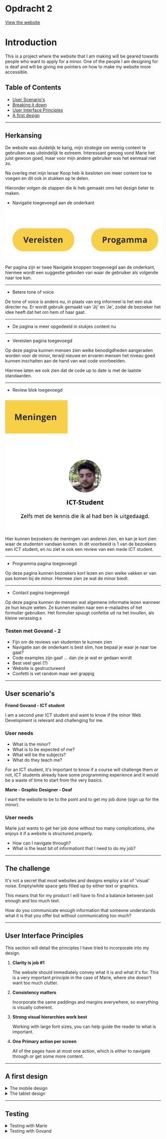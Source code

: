 # Opdracht 2

[View the website](https://moniac.github.io/web-design/opdracht2/dist/index.html)

# Introduction

This is a project where the website that I am making will be geared towards people who want to apply for a minor. One of the people I am designing for is deaf and will be giving me pointers on how to make my website more accessible.

## Table of Contents

*   [User Scenario's](#user-scenario)
*   [Breaking it down](#breaking-it-down)
*   [User Interface Principles](#user-interface-principles)
*   [A first design](#a-first-design)

---

## Herkansing

De website was duidelijk te karig, mijn strategie om weinig content te gebruiken was uiteindelijk te extreem. Interessant genoeg vond Marie het juist gewoon goed, maar voor mijn andere gebruiker was het eenmaal niet zo.

Na overleg met mijn leraar Koop heb ik besloten om meer content toe te voegen en dit ook in stukken op te delen.

Hieronder volgen de stappen die ik heb gemaakt oms het design beter te maken.

* Navigatie toegevoegd aan de onderkant

![nav](./images/design/nav.png)

Per pagina zijn er twee Navigatie knoppen toegevoegd aan de onderkant, hiermee wordt een suggestie geboden van waar de gebruiker als volgende naar toe kan.

---

* Betere tone of voice

De tone of voice is anders nu, in plaats van erg informeel is het een stuk directer nu. Er wordt gebruik gemaakt van 'Jij' en 'Je', zodat de bezoeker het idee heeft dat het om hem of haar gaat.

---

* De pagina is meer opgedeeld in stukjes content nu

---

* Vereisten pagina toegevoegd

Op deze pagina kunnen mensen zien welke benodigdheden aangeraden worden voor de minor, terwijl nieuwe en ervaren mensen het niveau goed kunnen inschatten aan de hand van wat code voorbeelden.

Hiermee laten we ook zien dat de code up to date is met de laatste standaarden.

---

* Review blok toegevoegd

![review](./images/design/review.png)

Hier kunnen bezoekers de meningen van anderen zien, en kan je kort zien waar de studenten vandaan komen. In dit voorbeeld is 1 van de bezoekers een ICT student, en nu ziet ie ook een review van een mede ICT student.

---

* Programma pagina toegevoegd

Op deze pagina kunnen bezoekers kort lezen en zien welke vakken er van pas komen bij de minor. Hiermee zien ze wat de minor biedt.

---

* Contact pagina toegevoegd

Op deze pagina kunnen de mensen wat algemene informatie lezen wanneer ze hun keuze weten. Ze kunnen mailen naar een e-mailadres of het formulier gebruiken. Het formulier spuugt confettie uit na het invullen, als kleine verassing.s

### Testen met Govand - 2

* Fijn om de reviews van studenten te kunnen zien
* Navigatie aan de onderkant is best slim, hoe bepaal je waar je naar toe gaat?
* Code examples zijn gaaf ... dan zie je wat er gedaan wordt
* Best veel geel (?)
* Website is gestructureerd
* Confetti is vet random maar wel grappig

---

## User scenario's

**Friend Govand - ICT student**

I am a second year ICT student and want to know if the minor Web Development is relevant and challenging for me.

### User needs

* What is the minor?
* What is to be expected of me?
* What will be the subjects?
* What do they teach me?

For an ICT student, it's important to know if a course will challenge them or not, ICT students already have some programming experience and it would be a waste of time to start from the very basics.

**Marie - Graphic Designer - Deaf**

I want the website to be to the point and to get my job done (sign up for the minor).

### User needs

Marie just wants to get her job done without too many complications, she enjoys it if a website is structured properly.

* How can I navigate through?
* What is the least bit of informationt that I need to do my job?

---

## The challenge

It's not a secret that most websites and designs employ a lot of 'visual' noise. Empty/white space gets filled up by either text or graphics.

This means that for my product I will have to find a balance between just enough and too much text.

How do you communicate enough information that someone understands what it is that you offer but without communicating too much?

---

## User Interface Principles

This section will detail the principles I have tried to incorporate into my design.

1.  **Clarity is job #1**

    The website should immediately convey what it is and what it's for.
    This is a very important principle in the case of Marie, where she doesn't want too much clutter.

2.  **Consistency matters**

    Incorporate the same paddings and margins everywhere, so everything is visually coherent.

3.  **Strong visual hierarchies work best**

    Working with large font sizes, you can help guide the reader to what is important.

4.  **One Primary action per screen**

    All of the pages have at most one action, which is either to navigate through or get some more content.

---

## A first design

<details>
<summary>The mobile design
</summary>
This design is focused on getting the information as soon as possible.

![Mobile design](images/design/mobile.jpg)

</details>

<details>
<summary>The tablet design</summary>
This design offers more fun elements.

![Tablet design](images/design/tablet.jpg)

</details>

---

## Testing

<details>
<summary>Testing with Marie
</summary>

[Watch the test video with Marie](https://youtu.be/36T3NtQpVuw)

![Marie](images/marie/button.png)

Marie initally clicked on this yellow marker, which was intended as a title but looked too much like a button!

![Marie](images/marie/button-detail.png)

A solution would be to make it more obvious that this is just a title.

![Marie](images/marie/button.png)

</details>


<details>
<summary>Testing with Govand
</summary>

* Design is nice
* It's really straight to the point
* I don't know what is to be expected of me
* I don't know what I will learn
* Titles look clickable when they aren't

</details>